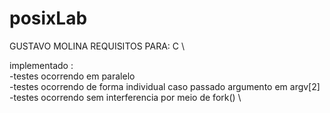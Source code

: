# posixLab
GUSTAVO MOLINA
REQUISITOS PARA: C \

implementado : \
  -testes ocorrendo em paralelo \
  -testes ocorrendo de forma individual caso passado argumento em argv[2] \
  -testes ocorrendo sem interferencia por meio de fork() \

